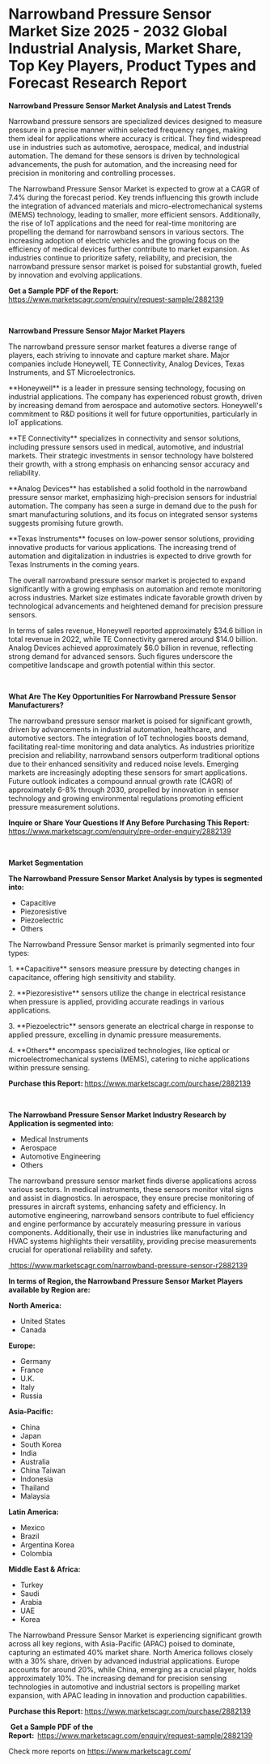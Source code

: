 <p><h1>Narrowband Pressure Sensor Market Size 2025 - 2032 Global Industrial Analysis, Market Share, Top Key Players, Product Types and Forecast Research Report</h1></p><p><strong>Narrowband Pressure Sensor Market Analysis and Latest Trends</strong></p>
<p><p>Narrowband pressure sensors are specialized devices designed to measure pressure in a precise manner within selected frequency ranges, making them ideal for applications where accuracy is critical. They find widespread use in industries such as automotive, aerospace, medical, and industrial automation. The demand for these sensors is driven by technological advancements, the push for automation, and the increasing need for precision in monitoring and controlling processes.</p><p>The Narrowband Pressure Sensor Market is expected to grow at a CAGR of 7.4% during the forecast period. Key trends influencing this growth include the integration of advanced materials and micro-electromechanical systems (MEMS) technology, leading to smaller, more efficient sensors. Additionally, the rise of IoT applications and the need for real-time monitoring are propelling the demand for narrowband sensors in various sectors. The increasing adoption of electric vehicles and the growing focus on the efficiency of medical devices further contribute to market expansion. As industries continue to prioritize safety, reliability, and precision, the narrowband pressure sensor market is poised for substantial growth, fueled by innovation and evolving applications.</p></p>
<p><strong>Get a Sample PDF of the Report:&nbsp;</strong> <a href="https://www.marketscagr.com/enquiry/request-sample/2882139?utm_campaign=2990&utm_medium=2&utm_source=Github&utm_content=ia&utm_term=12032025&utm_id=narrowband-pressure-sensor">https://www.marketscagr.com/enquiry/request-sample/2882139</a></p>
<p>&nbsp;</p>
<p><strong>Narrowband Pressure Sensor Major Market Players</strong></p>
<p><p>The narrowband pressure sensor market features a diverse range of players, each striving to innovate and capture market share. Major companies include Honeywell, TE Connectivity, Analog Devices, Texas Instruments, and ST Microelectronics.</p><p>**Honeywell** is a leader in pressure sensing technology, focusing on industrial applications. The company has experienced robust growth, driven by increasing demand from aerospace and automotive sectors. Honeywell's commitment to R&D positions it well for future opportunities, particularly in IoT applications.</p><p>**TE Connectivity** specializes in connectivity and sensor solutions, including pressure sensors used in medical, automotive, and industrial markets. Their strategic investments in sensor technology have bolstered their growth, with a strong emphasis on enhancing sensor accuracy and reliability.</p><p>**Analog Devices** has established a solid foothold in the narrowband pressure sensor market, emphasizing high-precision sensors for industrial automation. The company has seen a surge in demand due to the push for smart manufacturing solutions, and its focus on integrated sensor systems suggests promising future growth.</p><p>**Texas Instruments** focuses on low-power sensor solutions, providing innovative products for various applications. The increasing trend of automation and digitalization in industries is expected to drive growth for Texas Instruments in the coming years.</p><p>The overall narrowband pressure sensor market is projected to expand significantly with a growing emphasis on automation and remote monitoring across industries. Market size estimates indicate favorable growth driven by technological advancements and heightened demand for precision pressure sensors. </p><p>In terms of sales revenue, Honeywell reported approximately $34.6 billion in total revenue in 2022, while TE Connectivity garnered around $14.0 billion. Analog Devices achieved approximately $6.0 billion in revenue, reflecting strong demand for advanced sensors. Such figures underscore the competitive landscape and growth potential within this sector.</p></p>
<p>&nbsp;</p>
<p><strong>What Are The Key Opportunities For Narrowband Pressure Sensor Manufacturers?</strong></p>
<p><p>The narrowband pressure sensor market is poised for significant growth, driven by advancements in industrial automation, healthcare, and automotive sectors. The integration of IoT technologies boosts demand, facilitating real-time monitoring and data analytics. As industries prioritize precision and reliability, narrowband sensors outperform traditional options due to their enhanced sensitivity and reduced noise levels. Emerging markets are increasingly adopting these sensors for smart applications. Future outlook indicates a compound annual growth rate (CAGR) of approximately 6-8% through 2030, propelled by innovation in sensor technology and growing environmental regulations promoting efficient pressure measurement solutions.</p></p>
<p><strong>Inquire or Share Your Questions If Any Before Purchasing This Report:</strong> <a href="https://www.marketscagr.com/enquiry/pre-order-enquiry/2882139?utm_campaign=2990&utm_medium=2&utm_source=Github&utm_content=ia&utm_term=12032025&utm_id=narrowband-pressure-sensor">https://www.marketscagr.com/enquiry/pre-order-enquiry/2882139</a></p>
<p>&nbsp;</p>
<p><strong>Market Segmentation</strong></p>
<p><strong>The Narrowband Pressure Sensor Market Analysis by types is segmented into:</strong></p>
<p><ul><li>Capacitive</li><li>Piezoresistive</li><li>Piezoelectric</li><li>Others</li></ul></p>
<p><p>The Narrowband Pressure Sensor market is primarily segmented into four types: </p><p>1. **Capacitive** sensors measure pressure by detecting changes in capacitance, offering high sensitivity and stability.</p><p>2. **Piezoresistive** sensors utilize the change in electrical resistance when pressure is applied, providing accurate readings in various applications.</p><p>3. **Piezoelectric** sensors generate an electrical charge in response to applied pressure, excelling in dynamic pressure measurements.</p><p>4. **Others** encompass specialized technologies, like optical or microelectromechanical systems (MEMS), catering to niche applications within pressure sensing.</p></p>
<p><strong>Purchase this Report:&nbsp;</strong><a href="https://www.marketscagr.com/purchase/2882139?utm_campaign=2990&utm_medium=2&utm_source=Github&utm_content=ia&utm_term=12032025&utm_id=narrowband-pressure-sensor">https://www.marketscagr.com/purchase/2882139</a></p>
<p>&nbsp;</p>
<p><strong>The Narrowband Pressure Sensor Market Industry Research by Application is segmented into:</strong></p>
<p><ul><li>Medical Instruments</li><li>Aerospace</li><li>Automotive Engineering</li><li>Others</li></ul></p>
<p><p>The narrowband pressure sensor market finds diverse applications across various sectors. In medical instruments, these sensors monitor vital signs and assist in diagnostics. In aerospace, they ensure precise monitoring of pressures in aircraft systems, enhancing safety and efficiency. In automotive engineering, narrowband sensors contribute to fuel efficiency and engine performance by accurately measuring pressure in various components. Additionally, their use in industries like manufacturing and HVAC systems highlights their versatility, providing precise measurements crucial for operational reliability and safety.</p></p>
<p><a href="https://www.marketscagr.com/narrowband-pressure-sensor-r2882139?utm_campaign=2990&utm_medium=2&utm_source=Github&utm_content=ia&utm_term=12032025&utm_id=narrowband-pressure-sensor">&nbsp;https://www.marketscagr.com/narrowband-pressure-sensor-r2882139</a></p>
<p><strong>In terms of Region, the Narrowband Pressure Sensor Market Players available by Region are:</strong></p>
<p>
    <p> <strong> North America: </strong>
        <ul>
            <li>United States</li>
            <li>Canada</li>
        </ul>
        </p> 
    <p> <strong> Europe: </strong>
        <ul>
            <li>Germany</li>
            <li>France</li>
            <li>U.K.</li>
            <li>Italy</li>
            <li>Russia</li>
        </ul>
        </p> 
    <p> <strong> Asia-Pacific: </strong>
        <ul>
            <li>China</li>
            <li>Japan</li>
            <li>South Korea</li>
            <li>India</li>
            <li>Australia</li>
            <li>China Taiwan</li>
            <li>Indonesia</li>
            <li>Thailand</li>
            <li>Malaysia</li>
        </ul>
        </p> 
    <p> <strong> Latin America: </strong>
        <ul>
            <li>Mexico</li>
            <li>Brazil</li>
            <li>Argentina Korea</li>
            <li>Colombia</li>
        </ul>
        </p> 
    <p> <strong> Middle East & Africa: </strong>
        <ul>
            <li>Turkey</li>
            <li>Saudi</li>
            <li>Arabia</li>
            <li>UAE</li>
            <li>Korea</li>
        </ul>
    </p>
    </p>
<p><p>The Narrowband Pressure Sensor Market is experiencing significant growth across all key regions, with Asia-Pacific (APAC) poised to dominate, capturing an estimated 40% market share. North America follows closely with a 30% share, driven by advanced industrial applications. Europe accounts for around 20%, while China, emerging as a crucial player, holds approximately 10%. The increasing demand for precision sensing technologies in automotive and industrial sectors is propelling market expansion, with APAC leading in innovation and production capabilities.</p></p>
<p><strong>Purchase this Report: </strong><a href="https://www.marketscagr.com/purchase/2882139?utm_campaign=2990&utm_medium=2&utm_source=Github&utm_content=ia&utm_term=12032025&utm_id=narrowband-pressure-sensor">https://www.marketscagr.com/purchase/2882139</a></p>
<p>&nbsp;<strong>Get a Sample PDF of the Report:&nbsp;&nbsp;</strong><a href="https://www.marketscagr.com/enquiry/request-sample/2882139?utm_campaign=2990&utm_medium=2&utm_source=Github&utm_content=ia&utm_term=12032025&utm_id=narrowband-pressure-sensor">https://www.marketscagr.com/enquiry/request-sample/2882139</a></p>
<p><strong></strong></p>
<p>Check more reports on <a href="https://www.marketscagr.com/?utm_campaign=2990&utm_medium=2&utm_source=Github&utm_content=ia&utm_term=12032025&utm_id=narrowband-pressure-sensor">https://www.marketscagr.com/</a></p>